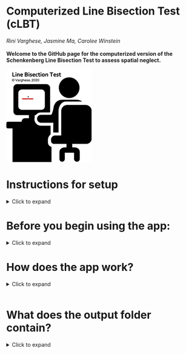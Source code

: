 # Computerized Line Bisection Test (cLBT)
*Rini Varghese, Jasmine Ma, Carolee Winstein*<br><br>
**Welcome to the GitHub page for the computerized version of the Schenkenberg Line Bisection Test to assess spatial neglect.**

![](images/lbt_img.png)

# Instructions for setup
<details>
  <summary>Click to expand</summary>
	
## Step 1: Download MATLAB Runtime 
- The MATLAB Runtime is a standalone set of shared libraries that enables the execution of compiled MATLAB applications or components. <br>
- Note, however, that the Runtime file is quite large (1.5-1.7GB).<br>
- **Right-Click on this link and open in a new tab:** https://www.mathworks.com/products/compiler/matlab-runtime.html <br>
- As shown below, open the *R2019a (9.6)* version suited to your platform (Mac, Windows, or Linux)<br>
	<img src="images/mcr_version_img.png" width = "700">

## Step 2: Install the MATLAB Runtime
- Double-Click on the downloaded MATLAB Runtime file from your *Downloads* folder. 
	<img src="images/install_mcr.png" width = "500">
- Follow steps for installation.

## Step 3: Download the cLBT.zip file
- **Right-Click on this link and open in a new tab:** [Line Bisection Test App](https://github.com/rinivarg/cLBT/blob/master/acquisition/cLBT.zip) <br>
	<img src="images/dwld_zip.png" width = "700">
- Note that some computers are set up to automatically unzip the downloaded file. If so, proceed to the next step. Otherwise, unzip the file.

## Step 4: The app is ready for use. 
- The thumbnail for the app looks like this: <br>
	<img src="images/app_tn.png" width = "70"> <br>
- Open and follow instructions!
****
</details> 

# Before you begin using the app:
<details>
  <summary>Click to expand</summary>
****
</details> 

# How does the app work?
<details>
  <summary>Click to expand</summary>
	
1) Open the app. 
2) Note that sometimes the app takes a few seconds to open up. Please be patient.
3) You should see a *Welcome* message.
4) After you click **OK**, you will be asked if you are willing to share your data with us:<br>
		<img src="images/consent_q.png" width = "400"><br>
5) Once you have entered your choice, dialog box asking for 3 inputs:<br>
		<img src="images/data_name.png" width = "200"><br>
		1. **Enter an appropriate ID.**
			- Remember this ID will be the Participant ID in your data output file. 
		2. **Enter Gender.**
			- Advisable to use a single letter: M (Male), F (Female), or N (Not disclosed)
		3. **Enter Number of Trials.**
			- You can use any whole number starting from 1. 
			- It is advisable to use at least 10 trials, but you can use more. <br>
6) Click **OK**
7) Next, you will see the instructions for the task:<br>
		<img src="images/instr.png" width = "500"><br>
8) Next, you will see the first trial for the line bisection. Wait to see the cross-hairs (see below) before you mark the midpoint of the horizontal line. Note that the horizontal line will appear in different quadrants of the screen.<br>
		<img src="images/crosshair.png" width = "400"><br>
9) Draw a short vertical line to indicate your response (see below):<br>
		<img src="images/mrkd_trial.png" width = "400"><br>
10) After you have completed all the trials, you will see a summary figure (see below) and a *Thank you* message.<br>
		<img src="images/summ_fig.png" width = "300"><br>
11) Your output data folder is saved on your Desktop with the following name: **[LBT_yourID_yourGender]**<br>
12) The app will close when you close these windows.
****
</details> <br>

# What does the output folder contain?
<details>
  <summary>Click to expand</summary>
****
</details> 
